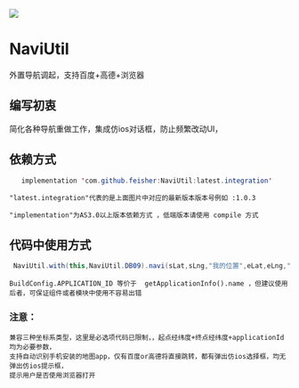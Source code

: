 [![](https://jitpack.io/v/feisher/NaviUtil.svg)](https://jitpack.io/#feisher/NaviUtil)

# NaviUtil
外置导航调起，支持百度+高德+浏览器

## 编写初衷
  简化各种导航重做工作，集成仿ios对话框，防止频繁改动UI，

## 依赖方式

 ```java
    implementation 'com.github.feisher:NaviUtil:latest.integration'

 ```
    "latest.integration"代表的是上面图片中对应的最新版本版本号例如 :1.0.3

    "implementation"为AS3.0以上版本依赖方式 ，低端版本请使用 compile 方式



## 代码中使用方式

```java
 NaviUtil.with(this,NaviUtil.DB09).navi(sLat,sLng,"我的位置",eLat,eLng,"目的地",getApplicationInfo().name);
```
    BuildConfig.APPLICATION_ID 等价于  getApplicationInfo().name ，但建议使用后者，可保证组件或者模块中使用不容易出错
### 注意：
    兼容三种坐标系类型，这里是必选项代码已限制，，起点经纬度+终点经纬度+applicationId 均为必要参数，
    支持自动识别手机安装的地图app，仅有百度or高德将直接跳转，都有弹出仿ios选择框，均无弹出仿ios提示框，
    提示用户是否使用浏览器打开